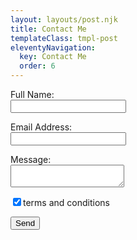 ```yaml
---
layout: layouts/post.njk
title: Contact Me
templateClass: tmpl-post
eleventyNavigation:
  key: Contact Me
  order: 6
---
```



<form name="contact" method="POST" data-netlify="true">
    <p>
        <label>Full Name:<br><input type="text" id="name" name="name" required minlength="4" /></label>   
    </p>
    <p>
        <label>Email Address:<br><input type="email" id="email" name="email" pattern=".+@mail\.com" required autocomplete minlength="6" multiple /></label>
    </p>
    <p>
        <label>Message:<br><textarea name="message" required></textarea></label>
    </p>
    <p>
        <input type="checkbox" checked="checked" name="subscribe"><label>terms and conditions</label>
    </p>
    <p>
        <button class="form_submit" type="submit">Send</button>
    </p>
</form>
<script>
    //get default border colours (to use on input when validation passes)
    var borderStylePass = document.querySelector('#name').style.border;
    //set fail border colours (to use on input when validation fails)
    var borderStyleFail = '1px solid red';
    //get the form submit button
    var submit_button = document.querySelector('.form_submit');
    //attach form event listener
    submit_button.addEventListener("click", function(event){
        //get the form "name" element
        var name = document.querySelector('#name');
        //get the form "email" element
        var email = document.querySelector('#email');
        //all validation is assumed to be passed until tested
        blnValidated = true;
        //change the border as it the validation passed
        name.style.border = borderStylePass;
        //if validation fails change the bln to false and change the input border colour
        if(!name.value){
            blnValidated = false;
            name.style.border = borderStyleFail;
        }
        //if validation fails change the bln to false and change the input border colour
        email.style.border = borderStylePass;
        if(!email.value){
            blnValidated = false;
            email.style.border = borderStyleFail;
        }
        //if validation failed do not allow the form to submit the data
        if(!blnValidated){
            event.preventDefault();
        }
    }, false);
</script>